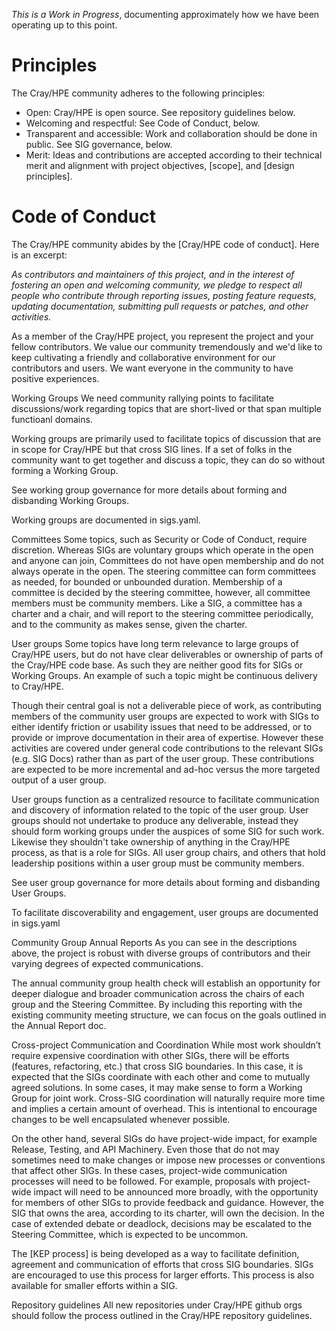 *This is a Work in Progress*, documenting approximately how we have been operating up to this point.

# Principles

The Cray/HPE community adheres to the following principles:
* Open: Cray/HPE is open source. See repository guidelines below.
* Welcoming and respectful: See Code of Conduct, below.
* Transparent and accessible: Work and collaboration should be done in public. See SIG governance, below.
* Merit: Ideas and contributions are accepted according to their technical merit and alignment with project objectives, [scope], and [design principles].

# Code of Conduct

The Cray/HPE community abides by the [Cray/HPE code of conduct]. Here is an excerpt:

_As contributors and maintainers of this project, and in the interest of fostering an open and welcoming community, we pledge to respect all people who contribute through reporting issues, posting feature requests, updating documentation, submitting pull requests or patches, and other activities._

As a member of the Cray/HPE project, you represent the project and your fellow contributors.
We value our community tremendously and we'd like to keep cultivating a friendly and collaborative
environment for our contributors and users. We want everyone in the community to have
positive experiences.

Working Groups
We need community rallying points to facilitate discussions/work regarding topics that are short-lived or that span multiple functioanl domains.

Working groups are primarily used to facilitate topics of discussion that are in scope for Cray/HPE but that cross SIG lines. If a set of folks in the community want to get together and discuss a topic, they can do so without forming a Working Group.

See working group governance for more details about forming and disbanding Working Groups.

Working groups are documented in sigs.yaml.

Committees
Some topics, such as Security or Code of Conduct, require discretion. Whereas SIGs are voluntary groups which operate in the open and anyone can join, Committees do not have open membership and do not always operate in the open. The steering committee can form committees as needed, for bounded or unbounded duration. Membership of a committee is decided by the steering committee, however, all committee members must be community members. Like a SIG, a committee has a charter and a chair, and will report to the steering committee periodically, and to the community as makes sense, given the charter.

User groups
Some topics have long term relevance to large groups of Cray/HPE users, but do not have clear deliverables or ownership of parts of the Cray/HPE code base. As such they are neither good fits for SIGs or Working Groups. An example of such a topic might be continuous delivery to Cray/HPE.

Though their central goal is not a deliverable piece of work, as contributing members of the community user groups are expected to work with SIGs to either identify friction or usability issues that need to be addressed, or to provide or improve documentation in their area of expertise. However these activities are covered under general code contributions to the relevant SIGs (e.g. SIG Docs) rather than as part of the user group. These contributions are expected to be more incremental and ad-hoc versus the more targeted output of a user group.

User groups function as a centralized resource to facilitate communication and discovery of information related to the topic of the user group. User groups should not undertake to produce any deliverable, instead they should form working groups under the auspices of some SIG for such work. Likewise they shouldn't take ownership of anything in the Cray/HPE process, as that is a role for SIGs. All user group chairs, and others that hold leadership positions within a user group must be community members.

See user group governance for more details about forming and disbanding User Groups.

To facilitate discoverability and engagement, user groups are documented in sigs.yaml

Community Group Annual Reports
As you can see in the descriptions above, the project is robust with diverse groups of contributors and their varying degrees of expected communications.

The annual community group health check will establish an opportunity for deeper dialogue and broader communication across the chairs of each group and the Steering Committee. By including this reporting with the existing community meeting structure, we can focus on the goals outlined in the Annual Report doc.

Cross-project Communication and Coordination
While most work shouldn’t require expensive coordination with other SIGs, there will be efforts (features, refactoring, etc.) that cross SIG boundaries. In this case, it is expected that the SIGs coordinate with each other and come to mutually agreed solutions. In some cases, it may make sense to form a Working Group for joint work. Cross-SIG coordination will naturally require more time and implies a certain amount of overhead. This is intentional to encourage changes to be well encapsulated whenever possible.

On the other hand, several SIGs do have project-wide impact, for example Release, Testing, and API Machinery. Even those that do not may sometimes need to make changes or impose new processes or conventions that affect other SIGs. In these cases, project-wide communication processes will need to be followed. For example, proposals with project-wide impact will need to be announced more broadly, with the opportunity for members of other SIGs to provide feedback and guidance. However, the SIG that owns the area, according to its charter, will own the decision. In the case of extended debate or deadlock, decisions may be escalated to the Steering Committee, which is expected to be uncommon.

The [KEP process] is being developed as a way to facilitate definition, agreement and communication of efforts that cross SIG boundaries. SIGs are encouraged to use this process for larger efforts. This process is also available for smaller efforts within a SIG.

Repository guidelines
All new repositories under Cray/HPE github orgs should follow the process outlined in the Cray/HPE repository guidelines.

